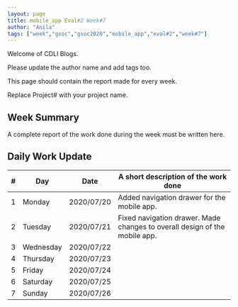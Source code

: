 ```yaml
---
layout: page
title: mobile_app Eval#2 Week#7
author: "Anila"
tags: ["week","gsoc","gsoc2020","mobile_app","eval#2","week#7"]
---
```

Welcome of CDLI Blogs.

Please update the author name and add tags too. 

This page should contain the report made for every week.

Replace Project# with your project name.

## Week Summary

A complete report of the work done during the week must be written here. 


## Daily Work Update

|\#|Day|Date|A short description of the work done|  
|---	|---	|---	|---	|  
|1   	| Monday 	|   2020/07/20	|Added navigation drawer for the mobile app.   	|  
|2   	| Tuesday  	|   2020/07/21	|Fixed navigation drawer. Made changes to overall design of the mobile app.   	|  
|3   	| Wednesday  	|  2020/07/22 	|   	|  
|4   	| Thursday  	|   2020/07/23	|   	|  
|5   	| Friday  	|   2020/07/24	|   	|  
|6   	| Saturday  	|   2020/07/25	|   	|  
|7   	| Sunday  	|   2020/07/26	|   	|  
